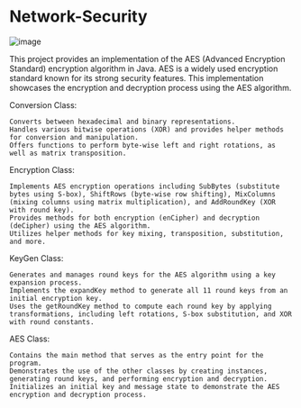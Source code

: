 # Network-Security
![image](https://github.com/Arshiakhan50/Network-Security/assets/142938717/db230e69-d5dc-4ac0-b808-300a9343ec17)

This project provides an implementation of the AES (Advanced Encryption Standard) encryption algorithm in Java. AES is a widely used encryption standard known for its strong security features. This implementation showcases the encryption and decryption process using the AES algorithm.

Conversion Class:

    Converts between hexadecimal and binary representations.
    Handles various bitwise operations (XOR) and provides helper methods for conversion and manipulation.
    Offers functions to perform byte-wise left and right rotations, as well as matrix transposition.

Encryption Class:

    Implements AES encryption operations including SubBytes (substitute bytes using S-box), ShiftRows (byte-wise row shifting), MixColumns (mixing columns using matrix multiplication), and AddRoundKey (XOR with round key).
    Provides methods for both encryption (enCipher) and decryption (deCipher) using the AES algorithm.
    Utilizes helper methods for key mixing, transposition, substitution, and more.

KeyGen Class:

    Generates and manages round keys for the AES algorithm using a key expansion process.
    Implements the expandKey method to generate all 11 round keys from an initial encryption key.
    Uses the getRoundKey method to compute each round key by applying transformations, including left rotations, S-box substitution, and XOR with round constants.

AES Class:

    Contains the main method that serves as the entry point for the program.
    Demonstrates the use of the other classes by creating instances, generating round keys, and performing encryption and decryption.
    Initializes an initial key and message state to demonstrate the AES encryption and decryption process.
